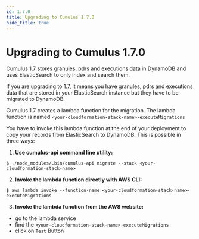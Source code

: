 ```yaml
---
id: 1.7.0
title: Upgrading to Cumulus 1.7.0
hide_title: true
---
```


# Upgrading to Cumulus 1.7.0

Cumulus 1.7 stores granules, pdrs and executions data in DynamoDB and uses ElasticSearch to only index and search them.

If you are upgrading to 1.7, it means you have granules, pdrs and executions data that are stored in your ElasticSearch instance but they have to be migrated to DynamoDB.

Cumulus 1.7 creates a lambda function for the migration. The lambda function is named `<your-cloudformation-stack-name>-executeMigrations`

You have to invoke this lambda function at the end of your deployment to copy your records from ElasticSearch to DynamoDB. This is possible in three ways:

1. **Use cumulus-api command line utility:**
```
$ ./node_modules/.bin/cumulus-api migrate --stack <your-cloudformation-stack-name>
```
2. **Invoke the lambda function directly with AWS CLI:**
```
$ aws lambda invoke --function-name <your-cloudformation-stack-name>-executeMigrations
```
3. **Invoke the lambda function from the AWS website:**
  - go to the lambda service
  - find the `<your-cloudformation-stack-name>-executeMigrations`
  - click on `Test` Button
